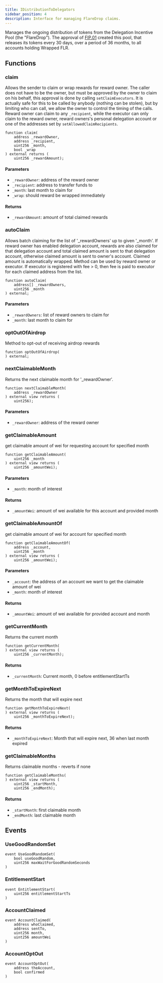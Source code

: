 ```yaml
---
title: IDistributionToDelegators
sidebar_position: 4
description: Interface for managing FlareDrop claims.
---
```


Manages the ongoing distribution of tokens from the Delegation Incentive Pool (the "FlareDrop"). The approval of [FIP.01](https://proposals.flare.network/FIP/FIP_1) created this pool, that releases its tokens every 30 days, over a period of 36 months, to all accounts holding Wrapped FLR.

## Functions

### claim

Allows the sender to claim or wrap rewards for reward owner.
The caller does not have to be the owner, but must be approved by the owner to claim on his behalf,
this approval is done by calling `setClaimExecutors`.
It is actually safe for this to be called by anybody (nothing can be stolen), but by limiting who can
call, we allow the owner to control the timing of the calls.
Reward owner can claim to any `_recipient`, while the executor can only claim to the reward owner,
reward owners's personal delegation account or one of the addresses set by `setAllowedClaimRecipients`.

```solidity
function claim(
    address _rewardOwner,
    address _recipient,
    uint256 _month,
    bool _wrap
) external returns (
    uint256 _rewardAmount);
```

#### Parameters

- `_rewardOwner`: address of the reward owner
- `_recipient`: address to transfer funds to
- `_month`: last month to claim for
- `_wrap`: should reward be wrapped immediately

#### Returns

- `_rewardAmount`: amount of total claimed rewards

### autoClaim

Allows batch claiming for the list of '\_rewardOwners' up to given '\_month'.
If reward owner has enabled delegation account, rewards are also claimed for that delegation account and
total claimed amount is sent to that delegation account, otherwise claimed amount is sent to owner's account.
Claimed amount is automatically wrapped.
Method can be used by reward owner or executor. If executor is registered with fee > 0,
then fee is paid to executor for each claimed address from the list.

```solidity
function autoClaim(
    address[] _rewardOwners,
    uint256 _month
) external;
```

#### Parameters

- `_rewardOwners`: list of reward owners to claim for
- `_month`: last month to claim for

### optOutOfAirdrop

Method to opt-out of receiving airdrop rewards

```solidity
function optOutOfAirdrop(
) external;
```

### nextClaimableMonth

Returns the next claimable month for '\_rewardOwner'.

```solidity
function nextClaimableMonth(
    address _rewardOwner
) external view returns (
    uint256);
```

#### Parameters

- `_rewardOwner`: address of the reward owner

### getClaimableAmount

get claimable amount of wei for requesting account for specified month

```solidity
function getClaimableAmount(
    uint256 _month
) external view returns (
    uint256 _amountWei);
```

#### Parameters

- `_month`: month of interest

#### Returns

- `_amountWei`: amount of wei available for this account and provided month

### getClaimableAmountOf

get claimable amount of wei for account for specified month

```solidity
function getClaimableAmountOf(
    address _account,
    uint256 _month
) external view returns (
    uint256 _amountWei);
```

#### Parameters

- `_account`: the address of an account we want to get the claimable amount of wei
- `_month`: month of interest

#### Returns

- `_amountWei`: amount of wei available for provided account and month

### getCurrentMonth

Returns the current month

```solidity
function getCurrentMonth(
) external view returns (
    uint256 _currentMonth);
```

#### Returns

- `_currentMonth`: Current month, 0 before entitlementStartTs

### getMonthToExpireNext

Returns the month that will expire next

```solidity
function getMonthToExpireNext(
) external view returns (
    uint256 _monthToExpireNext);
```

#### Returns

- `_monthToExpireNext`: Month that will expire next, 36 when last month expired

### getClaimableMonths

Returns claimable months - reverts if none

```solidity
function getClaimableMonths(
) external view returns (
    uint256 _startMonth,
    uint256 _endMonth);
```

#### Returns

- `_startMonth`: first claimable month
- `_endMonth`: last claimable month

## Events

### UseGoodRandomSet

```solidity
event UseGoodRandomSet(
    bool useGoodRandom,
    uint256 maxWaitForGoodRandomSeconds
)
```

### EntitlementStart

```solidity
event EntitlementStart(
    uint256 entitlementStartTs
)
```

### AccountClaimed

```solidity
event AccountClaimed(
    address whoClaimed,
    address sentTo,
    uint256 month,
    uint256 amountWei
)
```

### AccountOptOut

```solidity
event AccountOptOut(
    address theAccount,
    bool confirmed
)
```
